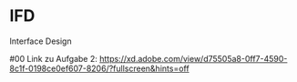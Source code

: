 # IFD
Interface Design

#00 Link zu Aufgabe 2: https://xd.adobe.com/view/d75505a8-0ff7-4590-8c1f-0198ce0ef607-8206/?fullscreen&hints=off
